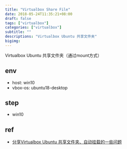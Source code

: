 ```yaml
---
title: "Virtualbox Share File"
date: 2018-05-24T11:35:21+08:00
draft: false
tags: ["virtualbox"]
categories: ["virtualbox"]
subtitle: ""
descriptions: "Virtualbox Ubuntu 共享文件夹"
bigimg:
---
```


Virtualbox Ubuntu 共享文件夹（通过mount方式）

## env 

- host: win10 
- vbox-os: ubuntu18-desktop


## step
- win10 

## ref

- [分享Virtualbox Ubuntu 共享文件夹、自动挂载的一些问题](https://blog.csdn.net/skylake_/article/details/53132499)